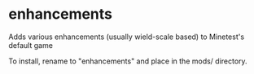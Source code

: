 # enhancements
Adds various enhancements (usually wield-scale based) to Minetest's default game

To install, rename to "enhancements" and place in the mods/ directory.
